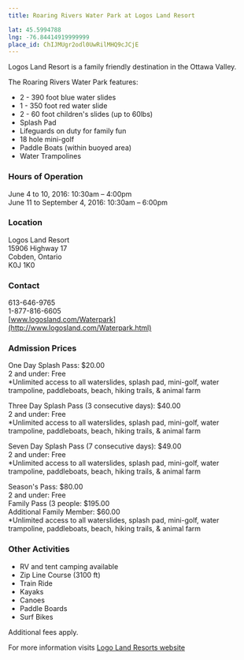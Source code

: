 ```yaml
---
title: Roaring Rivers Water Park at Logos Land Resort 

lat: 45.5994788
lng: -76.84414919999999
place_id: ChIJMUgr2odl0UwRilMHQ9cJCjE
---
```


Logos Land Resort is a family friendly destination in the Ottawa Valley.

The Roaring Rivers Water Park features:

- 2 - 390 foot blue water slides
- 1 - 350 foot red water slide
- 2 - 60 foot children's slides (up to 60lbs)
- Splash Pad
- Lifeguards on duty for family fun
- 18 hole mini-golf
- Paddle Boats (within buoyed area)
- Water Trampolines

### Hours of Operation

June 4 to 10, 2016: 10:30am – 4:00pm  
June 11 to September 4, 2016: 10:30am – 6:00pm  

### Location

Logos Land Resort  
15906 Highway 17  
Cobden, Ontario  
K0J 1K0  

### Contact

613-646-9765   
1-877-816-6605  
[www.logosland.com/Waterpark](http://www.logosland.com/Waterpark.html)  

### Admission Prices

One Day Splash Pass: $20.00  
2 and under: Free  
*Unlimited access to all waterslides, splash pad, mini-golf, water trampoline, paddleboats, beach, hiking trails, & animal farm  

Three Day Splash Pass (3 consecutive days): $40.00   
2 and under: Free  
*Unlimited access to all waterslides, splash pad, mini-golf, water trampoline, paddleboats, beach, hiking trails, & animal farm  

Seven Day Splash Pass (7 consecutive days): $49.00   
2 and under: Free  
*Unlimited access to all waterslides, splash pad, mini-golf, water trampoline, paddleboats, beach, hiking trails, & animal farm  

Season's Pass: $80.00  
2 and under: Free  
Family Pass (3 people: $195.00  
Additional Family Member: $60.00  
*Unlimited access to all waterslides, splash pad, mini-golf, water trampoline, paddleboats, beach, hiking trails, & animal farm  

### Other Activities

- RV and tent camping available
- Zip Line Course (3100 ft)
- Train Ride
- Kayaks
- Canoes
- Paddle Boards
- Surf Bikes

Additional fees apply.

For more information visits [Logo Land Resorts website](www.logosland.com)
